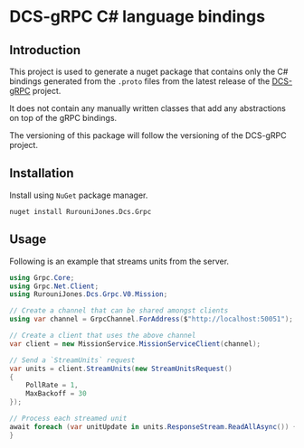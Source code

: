 # DCS-gRPC C# language bindings

## Introduction

This project is used to generate a nuget package that contains only the C#
bindings generated from the `.proto` files from the latest release of the 
[DCS-gRPC](https://github.com/DCS-gRPC/rust-server) project.

It does not contain any manually written classes that add any abstractions
on top of the gRPC bindings.

The versioning of this package will follow the versioning of the DCS-gRPC
project.

## Installation

Install using `NuGet` package manager.

```plain
nuget install RurouniJones.Dcs.Grpc
```

## Usage

Following is an example that streams units from the server.

```csharp
using Grpc.Core;
using Grpc.Net.Client;
using RurouniJones.Dcs.Grpc.V0.Mission;

// Create a channel that can be shared amongst clients
using var channel = GrpcChannel.ForAddress($"http://localhost:50051");

// Create a client that uses the above channel
var client = new MissionService.MissionServiceClient(channel);

// Send a `StreamUnits` request
var units = client.StreamUnits(new StreamUnitsRequest()
{
    PollRate = 1,
    MaxBackoff = 30
});

// Process each streamed unit
await foreach (var unitUpdate in units.ResponseStream.ReadAllAsync()) {
}
```